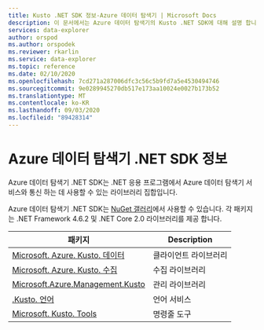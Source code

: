 ```yaml
---
title: Kusto .NET SDK 정보-Azure 데이터 탐색기 | Microsoft Docs
description: 이 문서에서는 Azure 데이터 탐색기의 Kusto .NET SDK에 대해 설명 합니다.
services: data-explorer
author: orspod
ms.author: orspodek
ms.reviewer: rkarlin
ms.service: data-explorer
ms.topic: reference
ms.date: 02/10/2020
ms.openlocfilehash: 7cd271a287006dfc3c56c5b9fd7a5e4530494746
ms.sourcegitcommit: 9e0289945270db517e173aa10024e0027b173b52
ms.translationtype: MT
ms.contentlocale: ko-KR
ms.lasthandoff: 09/03/2020
ms.locfileid: "89428314"
---
```

# <a name="about-azure-data-explorer-net-sdk"></a>Azure 데이터 탐색기 .NET SDK 정보

Azure 데이터 탐색기 .NET SDK는 .NET 응용 프로그램에서 Azure 데이터 탐색기 서비스와 통신 하는 데 사용할 수 있는 라이브러리 집합입니다.

Azure 데이터 탐색기 .NET SDK는 [NuGet 갤러리](https://www.nuget.org/)에서 사용할 수 있습니다.
각 패키지는 .NET Framework 4.6.2 및 .NET Core 2.0 라이브러리를 제공 합니다.

|패키지                                                                                             |Description        |
|----------------------------------------------------------------------------------------------------|-------------------|
|[Microsoft. Azure. Kusto. 데이터](https://www.nuget.org/packages/Microsoft.Azure.Kusto.Data/)            |클라이언트 라이브러리     |
|[Microsoft. Azure. Kusto. 수집](https://www.nuget.org/packages/Microsoft.Azure.Kusto.Ingest/)        |수집 라이브러리  |
|[Microsoft.Azure.Management.Kusto](https://www.nuget.org/packages/Microsoft.Azure.Management.Kusto/)|관리 라이브러리 |
|[.Kusto. 언어](https://www.nuget.org/packages/Microsoft.Azure.Kusto.Language/)    |언어 서비스   |
|[Microsoft. Kusto. Tools](https://www.nuget.org/packages/Microsoft.Azure.Kusto.Tools/)          |명령줄 도구 |

